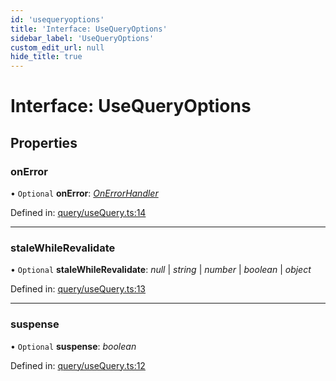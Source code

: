 ```yaml
---
id: 'usequeryoptions'
title: 'Interface: UseQueryOptions'
sidebar_label: 'UseQueryOptions'
custom_edit_url: null
hide_title: true
---
```


# Interface: UseQueryOptions

## Properties

### onError

• `Optional` **onError**: [_OnErrorHandler_](../modules.md#onerrorhandler)

Defined in: [query/useQuery.ts:14](https://github.com/gqless/new_gqless/blob/master/packages/react/src/query/useQuery.ts#L14)

---

### staleWhileRevalidate

• `Optional` **staleWhileRevalidate**: _null_ \| _string_ \| _number_ \| _boolean_ \| _object_

Defined in: [query/useQuery.ts:13](https://github.com/gqless/new_gqless/blob/master/packages/react/src/query/useQuery.ts#L13)

---

### suspense

• `Optional` **suspense**: _boolean_

Defined in: [query/useQuery.ts:12](https://github.com/gqless/new_gqless/blob/master/packages/react/src/query/useQuery.ts#L12)
